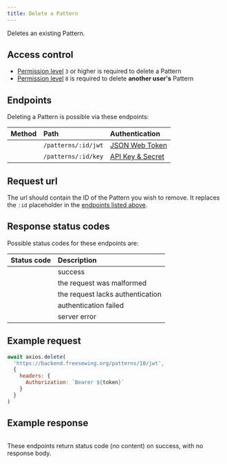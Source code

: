 ```yaml
---
title: Delete a Pattern
---
```


Deletes an existing Pattern.

## Access control

- [Permission level](/reference/backend/api/rbac) `3` or higher is required to delete a Pattern
- [Permission level](/reference/backend/api/rbac) `8` is required to delete **another user's** Pattern

## Endpoints

Deleting a Pattern is possible via these endpoints:

| Method    | Path | Authentication |
| --------: | :--- | :------------- |
| <Method delete /> | `/patterns/:id/jwt` | [JSON Web Token](/reference/backend/api/authentication#jwt-authentication) |
| <Method delete /> | `/patterns/:id/key` | [API Key & Secret](/reference/backend/api/authentication#key-authentication) |

## Request url

The url should contain the ID of the Pattern you wish to remove.
It replaces the `:id` placeholder in the [endpoints listed above](#endpoints).

## Response status codes

Possible status codes for these endpoints are:

| Status code | Description |
| ----------: | :---------- |
| <StatusCode status="204"/> | success |
| <StatusCode status="400"/> | the request was malformed |
| <StatusCode status="401"/> | the request lacks authentication |
| <StatusCode status="403"/> | authentication failed |
| <StatusCode status="500"/> | server error |

## Example request

```js
await axios.delete(
  'https://backend.freesewing.org/patterns/10/jwt',
  {
    headers: {
      Authorization: `Bearer ${token}`
    }
  }
)
```

## Example response

```204.json
```
<Note>
These endpoints return status code <StatusCode status="204"/> (no content) on
success, with no response body.
</Note>

